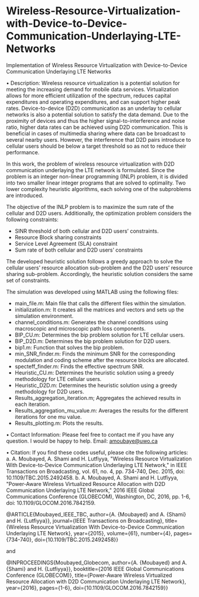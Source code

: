# Wireless-Resource-Virtualization-with-Device-to-Device-Communication-Underlaying-LTE-Networks
Implementation of Wireless Resource Virtualization with Device-to-Device Communication Underlaying LTE Networks

•	Description:
Wireless resource virtualization is a potential solution for meeting the increasing demand for mobile data services. Virtualization allows for more efficient utilization of the spectrum, reduces capital expenditures and operating expenditures, and can support higher peak rates. Device-to-device (D2D) communication as an underlay to cellular networks is also a potential solution to satisfy the data demand. Due to the proximity of devices and thus the higher signal-to-interference and noise ratio, higher data rates can be achieved using D2D communication. This is beneficial in cases of multimedia sharing where data can be broadcast to several nearby users. However, the interference that D2D pairs introduce to cellular users should be below a target threshold so as not to reduce their performance. 

In this work, the problem of wireless resource virtualization with D2D communication underlaying the LTE network is formulated. Since the problem is an integer non-linear programming (INLP) problem, it is divided into two smaller linear integer programs that are solved to optimality. Two lower complexity heuristic algorithms, each solving one of the subproblems are introduced. 

The objective of the INLP problem is to maximize the sum rate of the cellular and D2D users. Additionally, the optimization problem considers the following constraints:
-	SINR threshold of both cellular and D2D users’ constraints.
-	Resource Block sharing constraints
-	Service Level Agreement (SLA) constraint 
-	Sum rate of both cellular and D2D users’ constraints 

The developed heuristic solution follows a greedy approach to solve the cellular users’ resource allocation sub-problem and the D2D users’ resource sharing sub-problem. Accordingly, the heuristic solution considers the same set of constraints.

The simulation was developed using MATLAB using the following files:
-	main_file.m: Main file that calls the different files within the simulation.
-	initialization.m: It creates all the matrices and vectors and sets up the simulation environment.
-	channel_conditions.m: Generates the channel conditions using macroscopic and microscopic path loss components.   
-	BIP_CU.m: Determines the bip problem solution for LTE cellular users.  
-	BIP_D2D.m: Determines the bip problem solution for D2D users.
-	bip1.m: Function that solves the bip problem.
-	min_SNR_finder.m: Finds the minimum SNR for the corresponding modulation and coding scheme after the resource blocks are allocated.
-	specteff_finder.m: Finds the effective spectrum SNR. 
-	Heuristic_CU.m: Determines the heuristic solution using a greedy methodology for LTE cellular users.  
-	Heuristic_D2D.m: Determines the heuristic solution using a greedy methodology for D2D users.
-	Results_aggregation_iteration.m; Aggregates the achieved results in each iteration.
-	Results_aggregation_mu_value.m: Averages the results for the different iterations for one mu value.
-	Results_plotting.m: Plots the results.

•	Contact Information:
Please feel free to contact me if you have any question. I would be happy to help.
Email: amoubaye@uwo.ca 

•	Citation:
If you find these codes useful, please cite the following articles:
a.	A. Moubayed, A. Shami and H. Lutfiyya, "Wireless Resource Virtualization With Device-to-Device Communication Underlaying LTE Network," in IEEE Transactions on Broadcasting, vol. 61, no. 4, pp. 734-740, Dec. 2015, doi: 10.1109/TBC.2015.2492458.
b.	A. Moubayed, A. Shami and H. Lutfiyya, "Power-Aware Wireless Virtualized Resource Allocation with D2D Communication Underlaying LTE Network," 2016 IEEE Global Communications Conference (GLOBECOM), Washington, DC, 2016, pp. 1-6, doi: 10.1109/GLOCOM.2016.7842159.

@ARTICLE{Moubayed_IEEE_TBC,
  	author={A. {Moubayed} and A. {Shami} and H. {Lutfiyya}},
	  journal={IEEE Transactions on Broadcasting}, 
  	title={Wireless Resource Virtualization With Device-to-Device Communication Underlaying LTE Network}, 
  	year={2015},
  	volume={61},
  	number={4},
  	pages={734-740},
  	doi={10.1109/TBC.2015.2492458}}

and

@INPROCEEDINGS{Moubayed_Globecom,
  	author={A. {Moubayed} and A. {Shami} and H. {Lutfiyya}},
  	booktitle={2016 IEEE Global Communications Conference (GLOBECOM)}, 
    title={Power-Aware Wireless Virtualized Resource Allocation with D2D Communication Underlaying LTE Network}, 
  	year={2016},
	  pages={1-6},
  	doi={10.1109/GLOCOM.2016.7842159}}

